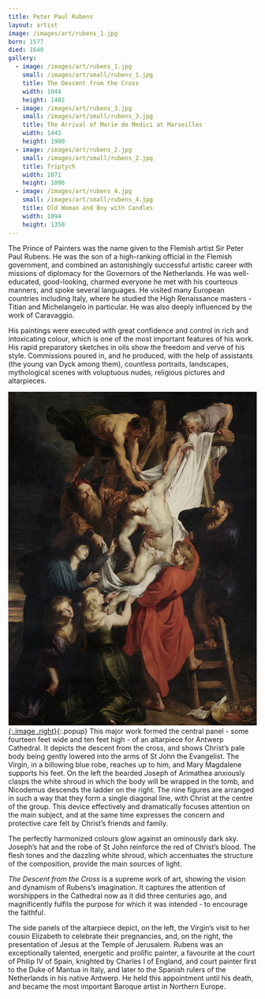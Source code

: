 ```yaml
---
title: Peter Paul Rubens
layout: artist
image: /images/art/rubens_1.jpg
born: 1577
died: 1640
gallery:
  - image: /images/art/rubens_1.jpg
    small: /images/art/small/rubens_1.jpg
    title: The Descent from the Cross
    width: 1044
    height: 1402
  - image: /images/art/rubens_3.jpg
    small: /images/art/small/rubens_3.jpg
    title: The Arrival of Marie de Medici at Marseilles
    width: 1443
    height: 1900
  - image: /images/art/rubens_2.jpg
    small: /images/art/small/rubens_2.jpg
    title: Triptych
    width: 1871
    height: 1096
  - image: /images/art/rubens_4.jpg
    small: /images/art/small/rubens_4.jpg
    title: Old Woman and Boy with Candles
    width: 1094
    height: 1350
---
```


The Prince of Painters was the name given to the Flemish artist Sir Peter Paul
Rubens. He was the son of a high-ranking official in the Flemish government,
and combined an astonishingly successful artistic career with missions of
diplomacy for the Governors of the Netherlands. He was well-educated,
good-looking, charmed everyone he met with his courteous manners, and spoke
several languages. He visited many European countries including Italy, where he
studied the High Renaissance masters - Titian and Michelangelo in particular.
He was also deeply influenced by the work of Caravaggio.

His paintings were executed with great confidence and control in rich and
intoxicating colour, which is one of the most important features of his work.
His rapid preparatory sketches in oils show the freedom and verve of his style.
Commissions poured in, and he produced, with the help of assistants (the young
van Dyck among them), countless portraits, landscapes, mythological scenes with
voluptuous nudes, religious pictures and altarpieces.

[![The Descent from the Cross](/images/art/rubens_1.jpg){:.image .right}](/images/art/rubens_1.jpg){:.popup}
This major work formed the central panel - some fourteen feet wide and ten feet
high - of an altarpiece for Antwerp Cathedral. It depicts the descent from the
cross, and shows Christ’s pale body being gently lowered into the arms of St
John the Evangelist. The Virgin, in a billowing blue robe, reaches up to him,
and Mary Magdalene supports his feet. On the left the bearded Joseph of
Arimathea anxiously clasps the white shroud in which the body will be wrapped
in the tomb, and Nicodemus descends the ladder on the right. The nine figures
are arranged in such a way that they form a single diagonal line, with Christ
at the centre of the group. This device effectively and dramatically focuses
attention on the main subject, and at the same time expresses the concern and
protective care felt by Christ’s friends and family.

The perfectly harmonized colours glow against an ominously dark sky. Joseph’s
hat and the robe of St John reinforce the red of Christ’s blood. The flesh
tones and the dazzling white shroud, which accentuates the structure of the
composition, provide the main sources of light.

_The Descent from the Cross_ is a supreme work of art, showing the vision and
dynamism of Rubens’s imagination. It captures the attention of worshippers in
the Cathedral now as it did three centuries ago, and magnificently fulfils the
purpose for which it was intended - to encourage the faithful.

The side panels of the altarpiece depict, on the left, the Virgin’s visit to
her cousin Elizabeth to celebrate their pregnancies, and, on the right, the
presentation of Jesus at the Temple of Jerusalem.  Rubens was an exceptionally
talented, energetic and prolific painter, a favourite at the court of Philip IV
of Spain, knighted by Charles I of England, and court painter first to the Duke
of Mantua in Italy, and later to the Spanish rulers of the Netherlands in his
native Antwerp. He held this appointment until his death, and became the most
important Baroque artist in Northern Europe.
